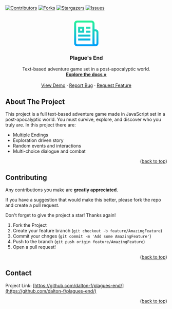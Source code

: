 <!-- Improved compatibility of back to top link: See: https://github.com/othneildrew/Best-README-Template/pull/73 -->
<a name="readme-top"></a>

<!-- PROJECT SHIELDS -->
<!--
*** I'm using markdown "reference style" links for readability.
*** Reference links are enclosed in brackets [ ] instead of parentheses ( ).
*** See the bottom of this document for the declaration of the reference variables
*** for contributors-url, forks-url, etc. This is an optional, concise syntax you may use.
*** https://www.markdownguide.org/basic-syntax/#reference-style-links
-->
[![Contributors][contributors-shield]][contributors-url]
[![Forks][forks-shield]][forks-url]
[![Stargazers][stars-shield]][stars-url]
[![Issues][issues-shield]][issues-url]



<!-- PROJECT LOGO -->
<br />
<div align="center">
  <a href="https://github.com/dalton-f/Firewatch/">
    <img src="images/logo.png" alt="Logo" width="80" height="80">
  </a>

<h3 align="center">Plague's End</h3>

  <p align="center">
    Text-based adventure game set in a post-apocalyptic world.
    <br />
    <a href="https://github.com/dalton-f/plagues-end/"><strong>Explore the docs »</strong></a>
    <br />
    <br />
    <a href="https://github.com/dalton-f/plagues-end/">View Demo</a>
    ·
    <a href="https://github.com/dalton-f/plagues-end/issues">Report Bug</a>
    ·
    <a href="https://github.com/dalton-f/plagues-end//issues">Request Feature</a>
  </p>
</div>


<!-- ABOUT THE PROJECT -->
## About The Project

This project is a full text-based adventure game made in JavaScript set in a post-apocalyptic world. You must survive, explore, and discover who you truly are. In this project there are:

* Multiple Endings
* Exploration driven story
* Random events and interactions
* Multi-choice dialogue and combat

<p align="right">(<a href="#readme-top">back to top</a>)</p>


<!-- CONTRIBUTING -->

## Contributing

Any contributions you make are **greatly appreciated**.

If you have a suggestion that would make this better, please fork the repo and create a pull request.

Don't forget to give the project a star! Thanks again!

1. Fork the Project
2. Create your feature branch (`git checkout -b feature/AmazingFeature`)
3. Commit your chnges (`git commit -m 'Add some AmazingFeature'`)
4. Push to the branch (`git push origin feature/AmazingFeature`)
5. Open a pull request!

<p align="right">(<a href="#readme-top">back to top</a>)</p>

<!-- CONTACT -->
## Contact

Project Link: [https://github.com/dalton-f/plagues-end/](https://github.com/dalton-f/plagues-end/)

<p align="right">(<a href="#readme-top">back to top</a>)</p>

<!-- MARKDOWN LINKS & IMAGES -->

<!-- https://www.markdownguide.org/basic-syntax/#reference-style-links -->
[contributors-shield]: https://img.shields.io/github/contributors/dalton-f/plagues-end.svg?style=for-the-badge
[contributors-url]: https://github.com/dalton-f/plagues-end/graphs/contributors
[forks-shield]: https://img.shields.io/github/forks/dalton-f/plagues-end.svg?style=for-the-badge
[forks-url]: https://github.com/dalton-f/plagues-end/network/members
[stars-shield]: https://img.shields.io/github/stars/dalton-f/plagues-end.svg?style=for-the-badge
[stars-url]: https://github.com/dalton-f/plagus-end/stargazers
[issues-shield]: https://img.shields.io/github/issues/dalton-f/plagues-end.svg?style=for-the-badge
[issues-url]: https://github.com/dalton-f/plagues-end/issues
